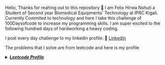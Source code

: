 Hello, Thanks for reahing out to this repository 👋
I am Felix Hirwa Nshuti a Student of Second year Biomedical Equipments' Technology at IPRC Kigali.
Currently Commited to technology and here I take this challenge of 100Daysofcode to increase my programming skills.
I am super excited to the following hundred days of hardworking a heavy coding.

I post every day challenge to my linkedin profile:
:link: [LinkedIn](https://www.linkedin.com/in/hirwa-nshuti/) 

The problems that I solve are from leetcode and here is my profile
<details>
  <summary> <b><i><a href="https://leetcode.com/hirwa-nshuti/" target=blank>Leetcode Profile</a></i></b></summary>
</details> 
